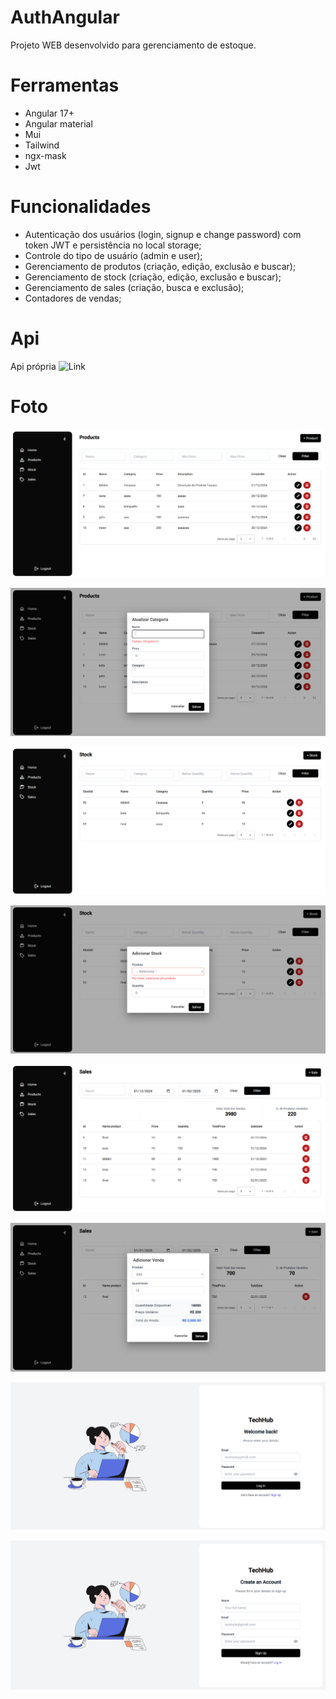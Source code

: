 # AuthAngular

Projeto WEB desenvolvido para gerenciamento de estoque.

# Ferramentas

- Angular 17+
- Angular material
- Mui
- Tailwind
- ngx-mask
- Jwt

# Funcionalidades

- Autenticação dos usuários (login, signup e change password) com token JWT e persistência no local storage;
- Controle do tipo de usuário (admin e user);
- Gerenciamento de produtos (criação, edição, exclusão e buscar);
- Gerenciamento de stock (criação, edição, exclusão e buscar);
- Gerenciamento de sales (criação, busca e exclusão);
- Contadores de vendas;

# Api

Api própria ![Link](https://github.com/Luiz-gustavo-da-silva/report_management)

# Foto

![Foto da aplicação](/src/assets/c1.png)

![Foto da aplicação](/src/assets/c2.png)

![Foto da aplicação](/src/assets/c3.png)

![Foto da aplicação](/src/assets/c4.png)

![Foto da aplicação](/src/assets/c5.png)

![Foto da aplicação](/src/assets/c6.png)

![Foto da aplicação](/src/assets/c7.png)

![Foto da aplicação](/src/assets/c8.png)